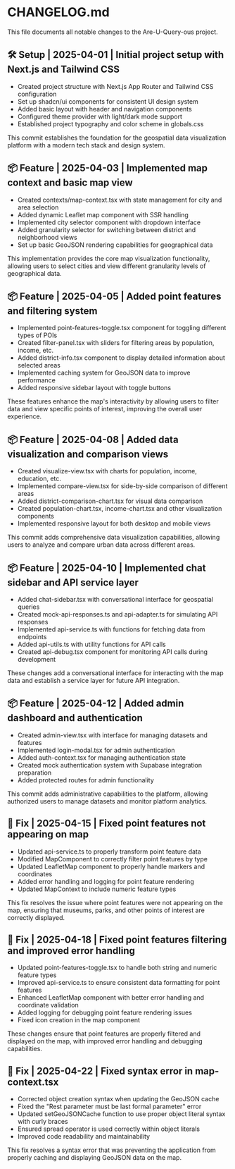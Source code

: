 # CHANGELOG.md

This file documents all notable changes to the Are-U-Query-ous project.

## 🛠️ Setup | 2025-04-01 | Initial project setup with Next.js and Tailwind CSS

- Created project structure with Next.js App Router and Tailwind CSS configuration
- Set up shadcn/ui components for consistent UI design system
- Added basic layout with header and navigation components
- Configured theme provider with light/dark mode support
- Established project typography and color scheme in globals.css


This commit establishes the foundation for the geospatial data visualization platform with a modern tech stack and design system.

## 📦 Feature | 2025-04-03 | Implemented map context and basic map view

- Created contexts/map-context.tsx with state management for city and area selection
- Added dynamic Leaflet map component with SSR handling
- Implemented city selector component with dropdown interface
- Added granularity selector for switching between district and neighborhood views
- Set up basic GeoJSON rendering capabilities for geographical data


This implementation provides the core map visualization functionality, allowing users to select cities and view different granularity levels of geographical data.

## 📦 Feature | 2025-04-05 | Added point features and filtering system

- Implemented point-features-toggle.tsx component for toggling different types of POIs
- Created filter-panel.tsx with sliders for filtering areas by population, income, etc.
- Added district-info.tsx component to display detailed information about selected areas
- Implemented caching system for GeoJSON data to improve performance
- Added responsive sidebar layout with toggle buttons


These features enhance the map's interactivity by allowing users to filter data and view specific points of interest, improving the overall user experience.

## 📦 Feature | 2025-04-08 | Added data visualization and comparison views

- Created visualize-view.tsx with charts for population, income, education, etc.
- Implemented compare-view.tsx for side-by-side comparison of different areas
- Added district-comparison-chart.tsx for visual data comparison
- Created population-chart.tsx, income-chart.tsx and other visualization components
- Implemented responsive layout for both desktop and mobile views


This commit adds comprehensive data visualization capabilities, allowing users to analyze and compare urban data across different areas.

## 📦 Feature | 2025-04-10 | Implemented chat sidebar and API service layer

- Added chat-sidebar.tsx with conversational interface for geospatial queries
- Created mock-api-responses.ts and api-adapter.ts for simulating API responses
- Implemented api-service.ts with functions for fetching data from endpoints
- Added api-utils.ts with utility functions for API calls
- Created api-debug.tsx component for monitoring API calls during development


These changes add a conversational interface for interacting with the map data and establish a service layer for future API integration.

## 📦 Feature | 2025-04-12 | Added admin dashboard and authentication

- Created admin-view.tsx with interface for managing datasets and features
- Implemented login-modal.tsx for admin authentication
- Added auth-context.tsx for managing authentication state
- Created mock authentication system with Supabase integration preparation
- Added protected routes for admin functionality


This commit adds administrative capabilities to the platform, allowing authorized users to manage datasets and monitor platform analytics.

## 🐛 Fix | 2025-04-15 | Fixed point features not appearing on map

- Updated api-service.ts to properly transform point feature data
- Modified MapComponent to correctly filter point features by type
- Updated LeafletMap component to properly handle markers and coordinates
- Added error handling and logging for point feature rendering
- Updated MapContext to include numeric feature types


This fix resolves the issue where point features were not appearing on the map, ensuring that museums, parks, and other points of interest are correctly displayed.

## 🐛 Fix | 2025-04-18 | Fixed point features filtering and improved error handling

- Updated point-features-toggle.tsx to handle both string and numeric feature types
- Improved api-service.ts to ensure consistent data formatting for point features
- Enhanced LeafletMap component with better error handling and coordinate validation
- Added logging for debugging point feature rendering issues
- Fixed icon creation in the map component


These changes ensure that point features are properly filtered and displayed on the map, with improved error handling and debugging capabilities.

## 🐛 Fix | 2025-04-22 | Fixed syntax error in map-context.tsx

- Corrected object creation syntax when updating the GeoJSON cache
- Fixed the "Rest parameter must be last formal parameter" error
- Updated setGeoJSONCache function to use proper object literal syntax with curly braces
- Ensured spread operator is used correctly within object literals
- Improved code readability and maintainability


This fix resolves a syntax error that was preventing the application from properly caching and displaying GeoJSON data on the map.